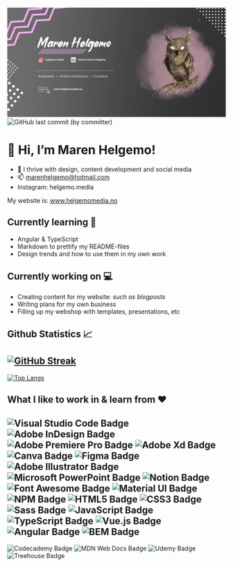 ![HEADER!](img/githubheader.png)
![GitHub last commit (by committer)](https://img.shields.io/github/last-commit/marenhelgemo/Marenhelgemo?color=purple&logo=github&style=plastic)
# 👋 Hi, I’m Maren Helgemo! 
- 👀 I thrive with design, content development and social media
- 📫 marenhelgemo@hotmail.com
- Instagram: helgemo.media

My website is: www.helgemomedia.no

## Currently learning :blossom:
- Angular & TypeScript
- Markdown to prettify my README-files
- Design trends and how to use them in my own work

## Currently working on :computer:
- Creating content for my website: *such as blogposts*
- Writing plans for my own business
- Filling up my webshop with templates, presentations, etc

## Github Statistics :chart_with_upwards_trend:
[![GitHub Streak](http://github-readme-streak-stats.herokuapp.com?user=marenhelgemo&theme=dark&background=000000)](https://git.io/streak-stats)
---
[![Top Langs](https://github-readme-stats.vercel.app/api/top-langs/?username=marenhelgemo&layout=compact&theme=vision-friendly-dark)](https://github.com/anuraghazra/github-readme-stats)

## What I like to work in & learn from :heart:
![Visual Studio Code Badge](https://img.shields.io/badge/Visual_Studio_Code-0078D4?style=for-the-badge&logo=visual%20studio%20code&logoColor=white)
![Adobe InDesign Badge](https://img.shields.io/badge/Adobe%20InDesign-FF3366?style=for-the-badge&logo=Adobe%20InDesign&logoColor=white)
![Adobe Premiere Pro Badge](https://img.shields.io/badge/Adobe%20Premiere%20Pro-9999FF?style=for-the-badge&logo=Adobe%20Premiere%20Pro&logoColor=white)
![Adobe Xd Badge](https://img.shields.io/badge/Adobe%20XD-470137?style=for-the-badge&logo=Adobe%20XD&logoColor=#FF61F6)
![Canva Badge](https://img.shields.io/badge/Canva-%2300C4CC.svg?&style=for-the-badge&logo=Canva&logoColor=white)
![Figma Badge](https://img.shields.io/badge/Figma-F24E1E?style=for-the-badge&logo=figma&logoColor=white)
![Adobe Illustrator Badge](https://img.shields.io/badge/Adobe%20Illustrator-FF9A00?style=for-the-badge&logo=adobe%20illustrator&logoColor=white)
![Microsoft PowerPoint Badge](https://img.shields.io/badge/Microsoft%20PowerPoint-B7472A?logo=microsoftpowerpoint&logoColor=fff&style=for-the-badge)
![Notion Badge](https://img.shields.io/badge/Notion-000?logo=notion&logoColor=fff&style=for-the-badge)
![Font Awesome Badge](https://img.shields.io/badge/Font_Awesome-339AF0?style=for-the-badge&logo=fontawesome&logoColor=white)
![Material UI Badge](https://img.shields.io/badge/Material%20UI-007FFF?style=for-the-badge&logo=mui&logoColor=white)
![NPM Badge](https://img.shields.io/badge/npm-CB3837?style=for-the-badge&logo=npm&logoColor=white)
![HTML5 Badge](https://img.shields.io/badge/HTML5-E34F26?logo=html5&logoColor=fff&style=for-the-badge)
![CSS3 Badge](https://img.shields.io/badge/CSS3-1572B6?logo=css3&logoColor=fff&style=for-the-badge)
![Sass Badge](https://img.shields.io/badge/Sass-CC6699?style=for-the-badge&logo=sass&logoColor=white)
![JavaScript Badge](https://img.shields.io/badge/JavaScript-F7DF1E?logo=javascript&logoColor=000&style=for-the-badge)
![TypeScript Badge](https://img.shields.io/badge/TypeScript-3178C6?logo=typescript&logoColor=fff&style=for-the-badge)
![Vue.js Badge](https://img.shields.io/badge/Vue.js-4FC08D?logo=vuedotjs&logoColor=fff&style=for-the-badge)
![Angular Badge](https://img.shields.io/badge/Angular-DD0031?logo=angular&logoColor=fff&style=for-the-badge)
![BEM Badge](https://img.shields.io/badge/BEM-000?logo=bem&logoColor=fff&style=for-the-badge)
---
![Codecademy Badge](https://img.shields.io/badge/Codecademy-FFF0E5?style=for-the-badge&logo=codecademy&logoColor=303347)
![MDN Web Docs Badge](https://img.shields.io/badge/MDN_Web_Docs-black?style=for-the-badge&logo=mdnwebdocs&logoColor=white)
![Udemy Badge](https://img.shields.io/badge/Udemy-EC5252?style=for-the-badge&logo=Udemy&logoColor=white)
![Treehouse Badge](https://img.shields.io/badge/Treehouse-5FCF80?logo=treehouse&logoColor=fff&style=for-the-badge)